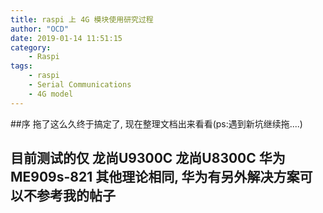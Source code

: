```yaml
---
title: raspi 上 4G 模块使用研究过程
author: "OCD"
date: 2019-01-14 11:51:15
category:
    - Raspi
tags:
    - raspi
    - Serial Communications
    - 4G model
---
```


##序
拖了这么久终于搞定了, 现在整理文档出来看看(ps:遇到新坑继续拖....)

## 目前测试的仅 龙尚U9300C 龙尚U8300C 华为ME909s-821 其他理论相同, 华为有另外解决方案可以不参考我的帖子

## 